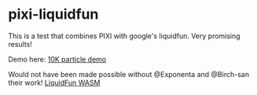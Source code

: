 # pixi-liquidfun
This is a test that combines PIXI with google's liquidfun. Very promising results!

Demo here:
[10K particle demo](https://eriksom.github.io/pixi-liquidfun/build/)

Would not have been made possible without @Exponenta and @Birch-san their work!
[LiquidFun WASM](https://github.com/Birch-san/liquidfun-play)
